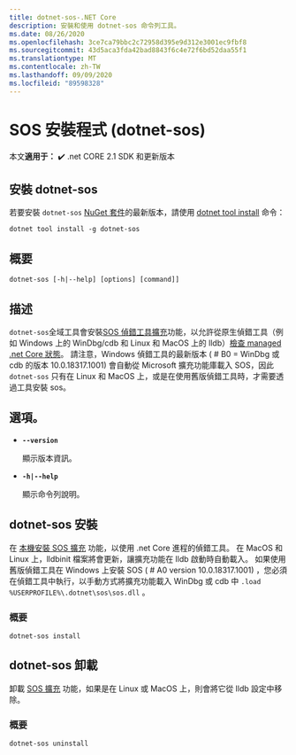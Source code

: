 ```yaml
---
title: dotnet-sos-.NET Core
description: 安裝和使用 dotnet-sos 命令列工具。
ms.date: 08/26/2020
ms.openlocfilehash: 3ce7ca79bbc2c72958d395e9d312e3001ec9fbf8
ms.sourcegitcommit: 43d5aca3fda42bad8843f6c4e72f6bd52daa55f1
ms.translationtype: MT
ms.contentlocale: zh-TW
ms.lasthandoff: 09/09/2020
ms.locfileid: "89598328"
---
```

# <a name="sos-installer-dotnet-sos"></a>SOS 安裝程式 (dotnet-sos) 

本文**適用于：** ✔️ .net CORE 2.1 SDK 和更新版本

## <a name="install-dotnet-sos"></a>安裝 dotnet-sos

若要安裝 `dotnet-sos` [NuGet 套件](https://www.nuget.org/packages/dotnet-sos)的最新版本，請使用 [dotnet tool install](../tools/dotnet-tool-install.md) 命令：

```dotnetcli
dotnet tool install -g dotnet-sos
```

## <a name="synopsis"></a>概要

```console
dotnet-sos [-h|--help] [options] [command]]
```

## <a name="description"></a>描述

`dotnet-sos`全域工具會安裝[SOS 偵錯工具擴充](https://docs.microsoft.com/dotnet/framework/tools/sos-dll-sos-debugging-extension)功能，以允許從原生偵錯工具（例如 Windows 上的 WinDbg/cdb 和 Linux 和 MacOS 上的 lldb）[檢查 managed .net Core 狀態](https://github.com/dotnet/diagnostics/blob/master/documentation/sos-debugging-extension.md)。 請注意，Windows 偵錯工具的最新版本 ( # B0 = WinDbg 或 cdb 的版本 10.0.18317.1001) 會自動從 Microsoft 擴充功能庫載入 SOS，因此 `dotnet-sos` 只有在 Linux 和 MacOS 上，或是在使用舊版偵錯工具時，才需要透過工具安裝 sos。

## <a name="options"></a>選項。

- **`--version`**

  顯示版本資訊。

- **`-h|--help`**

  顯示命令列說明。

## <a name="dotnet-sos-install"></a>dotnet-sos 安裝

在 [本機安裝 SOS 擴充](https://docs.microsoft.com/dotnet/framework/tools/sos-dll-sos-debugging-extension) 功能，以使用 .net Core 進程的偵錯工具。 在 MacOS 和 Linux 上，lldbinit 檔案將會更新，讓擴充功能在 lldb 啟動時自動載入。 如果使用舊版偵錯工具在 Windows 上安裝 SOS ( # A0 version 10.0.18317.1001) ，您必須在偵錯工具中執行，以手動方式將擴充功能載入 WinDbg 或 cdb 中 `.load %USERPROFILE%\.dotnet\sos\sos.dll` 。

### <a name="synopsis"></a>概要

```console
dotnet-sos install
```

## <a name="dotnet-sos-uninstall"></a>dotnet-sos 卸載

卸載 [SOS 擴充](https://docs.microsoft.com/dotnet/framework/tools/sos-dll-sos-debugging-extension) 功能，如果是在 Linux 或 MacOS 上，則會將它從 lldb 設定中移除。

### <a name="synopsis"></a>概要

```console
dotnet-sos uninstall
```
